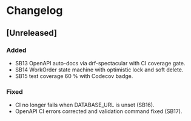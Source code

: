 # Changelog

## [Unreleased]
### Added
- SB13 OpenAPI auto-docs via drf-spectacular with CI coverage gate.
- SB14 WorkOrder state machine with optimistic lock and soft delete.
- SB15 test coverage 60 % with Codecov badge.
### Fixed
 - CI no longer fails when DATABASE_URL is unset (SB16).
 - OpenAPI CI errors corrected and validation command fixed (SB17).
